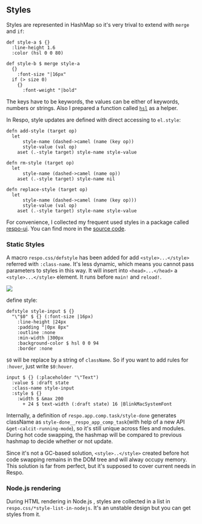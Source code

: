 ## Styles

Styles are represented in HashMap so it's very trival to extend with `merge` and `if`:

```cirru
def style-a $ {}
  :line-height 1.6
  :color (hsl 0 0 80)

def style-b $ merge style-a
  {}
    :font-size "|16px"
  if (> size 0)
    {}
      :font-weight "|bold"
```

The keys have to be keywords, the values can be either of keywords, numbers or strings.
Also I prepared a function called [`hsl`](https://github.com/mvc-works/hsl.clj) as a helper.

In Respo, style updates are defined with direct accessing to `el.style`:

```cirru
defn add-style (target op)
  let
      style-name (dashed->camel (name (key op))
      style-value (val op)
    aset (.-style target) style-name style-value

defn rm-style (target op)
  let
      style-name (dashed->camel (name op))
    aset (.-style target) style-name nil

defn replace-style (target op)
  let
      style-name (dashed->camel (name (key op)))
      style-value (val op)
    aset (.-style target) style-name style-value
```

For convenience, I collected my frequent used styles in a package called [respo-ui](https://github.com/Respo/respo-ui).
You can find more in the [source code][styles].

[styles]: https://github.com/Respo/respo-ui/blob/master/src/respo_ui/style.cljc

### Static Styles

A macro `respo.css/defstyle` has been added for add `<style>...</style>` referred with `:class-name`. It's less dynamic, which means you cannot pass parameters to styles in this way. It will insert into `<head>...</head>` a `<style>...</style>` element. It runs before `main!` and `reload!`.

![](https://user-images.githubusercontent.com/449224/165848778-5fb6e192-e1f3-426d-b387-e4ab7cb120c5.png)

define style:

```cirru
defstyle style-input $ {}
  "\"$0" $ {} (:font-size |16px)
    :line-height |24px
    :padding "|0px 8px"
    :outline :none
    :min-width |300px
    :background-color $ hsl 0 0 94
    :border :none
```

`$0` will be replace by a string of `className`. So if you want to add rules for `:hover`, just write `$0:hover`.

```cirru
input $ {} (:placeholder "\"Text")
  :value $ :draft state
  :class-name style-input
  :style $ {}
    :width $ &max 200
      + 24 $ text-width (:draft state) 16 |BlinkMacSystemFont
```

Internally, a definition of `respo.app.comp.task/style-done` generates className as `style-done__respo_app_comp_task`(with help of a new API `&get-calcit-running-mode`), so it's still unique across files and modules. During hot code swapping, the hashmap will be compared to previous hashmap to decide whether or not update.

Since it's not a GC-based solution, `<style>..</style>` created before hot code swapping remains in the DOM tree and will alway occupy memory. This solution is far from perfect, but it's supposed to cover current needs in Respo.

### Node.js rendering

During HTML rendering in Node.js , styles are collected in a list in `respo.css/*style-list-in-nodejs`. It's an unstable design but you can get styles from it.
